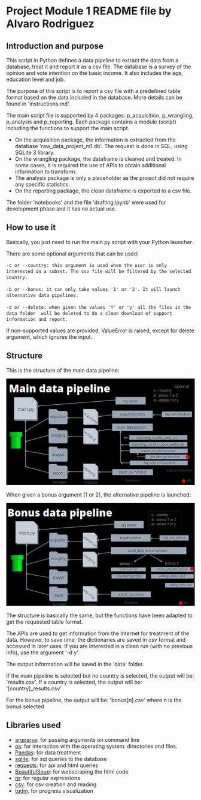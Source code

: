 # Project Module 1 README file by Alvaro Rodriguez

## **Introduction and purpose**

This script in Python defines a data pipeline to extract the data from a database, treat it and report it as a csv file. The database is a survey of the opinion and vote intention on the basic income. It  also includes the age, education level and job.

The purpose of this script is to report a csv file with a predefined table format based on the data included in the database.  More details can be found in 'instructions.md'.

The main script file is supported by 4 packages: p_acquisition, p_wrangling, p_analysis and p_reporting. Each package contains a module (script) including the functions to support the main script.

- On the acquisition package, the information is extracted from the database 'raw_data_project_m1.db'. The request is done in SQL, using SQLite 3 library.
- On the wrangling package, the dataframe is cleaned and treated. In some cases, it is required the use of APIs to obtain additional information to transform.
- The analysis package is only a placeholder as the project did not require any specific statistics.
- On the reporting package, the clean dataframe is exported to a csv file.

The folder 'notebooks' and the file 'drafting.ipynb' were used for development phase and it has no actual use.

## **How to use it**
Basically, you just need to run the main.py script with your Python launcher.

There are some optional arguments that can be used:

    -c or --country: this argument is used when the user is only interested in a subset. The csv file will be filtered by the selected country.
    
    -b or --bonus: it can only take values '1' or '2'. It will launch alternative data pipelines.
    
    -d or --delete: when given the values 'Y' or 'y' all the files in the data folder  will be deleted to do a clean download of support information and report.
    
If non-supported values are provided, ValueError is raised, except for delete argument, which ignores the input.

## **Structure**

This is the structure of the main data pipeline:

![Image](images/main_struct.png)

When given a bonus argument (1 or 2), the alternative pipeline is launched:

![Image](images/bonus_struct.png)

The structure is basically the same, but the functions have been adapted to get the requested table format.

The APIs are used to get information from the Internet for treatment of the data. However, to save time, the dictionaries are saved in csv format and accessed in later uses. If you are interested in a clean run (with no previous info), use the argument '-d y'.

The output information will be saved in the 'data' folder.

If the main pipeline is selected but no country is selected, the output will be: 'results.csv'.
If a country is selected, the output will be: '[country]_results.csv'

For the bonus pipeline, the output will be: 'bonus[n].csv' where n is the bonus selected

## **Libraries used**
- [argparse](https://docs.python.org/3/library/argparse.html): for passing arguments on command line
- [os](https://docs.python.org/3/library/os.html): for interaction with the operating system: directories and files.
- [Pandas](https://pandas.pydata.org/pandas-docs/stable/index.html): for data treatment
- [sqlite](https://docs.python.org/3/library/sqlite3.html): for sql queries to the database
- [requests](https://requests.readthedocs.io/en/master/): for api and html queries
- [BeautifulSoup](https://www.crummy.com/software/BeautifulSoup/bs4/doc/): for webscraping the html code
- [re](https://docs.python.org/3/library/re.html): for regular expressions
- [csv](https://docs.python.org/3/library/csv.html): for csv creation and reading
- [tqdm](https://tqdm.github.io/): for progress visualization